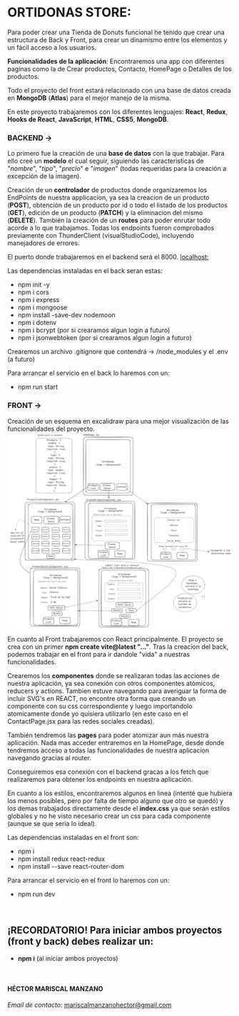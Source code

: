 # **ORTIDONAS STORE**:

Para poder crear una Tienda de Donuts funcional he tenido que crear una estructura de Back y Front, para crear un dinamismo entre los elementos y un fácil acceso a los usuarios.

**Funcionalidades de la aplicación**: Encontraremos una app con diferentes paginas como la de Crear productos, Contacto, HomePage o Detalles de los productos.

Todo el proyecto del front estará relacionado con una base de datos creada en **MongoDB** (**Atlas**) para el mejor manejo de la misma.

En este proyecto trabajaremos con los diferentes lenguajes: **React**, **Redux**, **Hooks de React**, **JavaScript**, **HTML**, **CSS5**, **MongoDB**.

### **BACKEND** ->

Lo primero fue la creación de una **base de datos** con la que trabajar. Para ello creé un **modelo** el cual seguir, siguiendo las caracteristicas de "_nombre_", "_tipo_", "_precio_" e "_imagen_" (todas requeridas para la creación a excepción de la imagen).

Creación de un **controlador** de productos donde organizaremos los EndPoints de nuestra applicacion, ya sea la creacion de un producto (**POST**), obtención de un producto por id o todo el listado de los productos (**GET**), edición de un producto (**PATCH**) y la eliminacion del mismo (**DELETE**). También la creación de un **routes** para poder enrutar todo acorde a lo que trabajamos. Todas los endpoints fueron comprobados previamente con ThunderClient (visualStudioCode), incluyendo manejadores de errores.

El puerto donde trabajaremos en el backend será el 8000. [localhost:](http://localhost:8000/products)

Las dependencias instaladas en el back seran estas:

- npm init -y
- npm i cors
- npm i express
- npm i mongoose
- npm install -save-dev nodemoon
- npm i dotenv
- npm i bcrypt (por si crearamos algun login a futuro)
- npm i jsonwebtoken (por si crearamos algun login a futuro)

Crearemos un archivo .gitignore que contendrá -> /node_modules y el .env (a futuro)

Para arrancar el servicio en el back lo haremos con un:

- npm run start

### **FRONT** ->

Creación de un esquema en excalidraw para una mejor visualización de las funcionalidades del proyecto.
![alt text](image.png)

En cuanto al Front trabajaremos con React principalmente. El proyecto se crea con un primer **npm create vite@latest "..."**. Tras la creacion del back, podemos trabajar en el front para ir dandole "vida" a nuestras funcionalidades.

Crearemos los **componentes** donde se realizaran todas las acciones de nuestra aplicación, ya sea conexión con otros componentes atómicos, reducers y actions. Tambien estuve navegando para averiguar la forma de incluir SVG's en REACT, no encontre otra forma que creando un componente con su css correspondiente y luego importandolo atomicamente donde yo quisiera utilizarlo (en este caso en el ContactPage.jsx para las redes sociales creadas).

También tendremos las **pages** para poder atomizar aun más nuestra aplicación. Nada mas acceder entraremos en la HomePage, desde donde tendremos acceso a todas las funcionalidades de nuestra aplicacion navegando gracias al router.

Conseguiremos esa conexión con el backend gracas a los fetch que realizaremos para obtener los endpoints en nuestra aplicación.

En cuanto a los estilos, encontraremos algunos en linea (intenté que hubiera los menos posibles, pero por falta de tiempo alguno que otro se quedó) y los demas trabajados directamente desde el **index.css** ya que serán estilos globales y no he visto necesario crear un css para cada componente (aunque se que sería lo ideal).

Las dependencias instaladas en el front son:

- npm i
- npm install redux react-redux
- npm install --save react-router-dom

Para arrancar el servicio en el front lo haremos con un:

- npm run dev

<br>

## ¡RECORDATORIO! Para iniciar ambos proyectos (front y back) debes realizar un:

- **npm i** (al iniciar ambos proyectos)

<br >

#### **HÉCTOR MARISCAL MANZANO**

_Email de contacto_: mariscalmanzanohector@gmail.com
